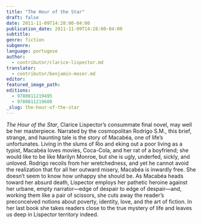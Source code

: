 ```yaml
---
title: "The Hour of the Star"
draft: false
date: 2011-11-09T14:28:00-04:00
publication_date: 2011-11-09T14:28:00-04:00
subtitle:
genre: fiction
subgenre:
language: portugese
author:
  - contributor/clarice-lispector.md
translator:
  - contributor/benjamin-moser.md
editor:
featured_image_path:
editions:
  - 9780811219495
  - 9780811219600
_slug: the-hour-of-the-star
---
```


_The Hour of the Star_, Clarice Lispector’s consummate final novel, may well be her masterpiece. Narrated by the cosmopolitan Rodrigo S.M., this brief, strange, and haunting tale is the story of Macabéa, one of life’s unfortunates. Living in the slums of Rio and eking out a poor living as a typist, Macabéa loves movies, Coca-Cola, and her rat of a boyfriend; she would like to be like Marilyn Monroe, but she is ugly, underfed, sickly, and unloved. Rodrigo recoils from her wretchedness, and yet he cannot avoid the realization that for all her outward misery, Macabéa is inwardly free. She doesn’t seem to know how unhappy she should be. As Macabéa heads toward her absurd death, Lispector employs her pathetic heroine against her urbane, empty narrator—edge of despair to edge of despair—and, working them like a pair of scissors, she cuts away the reader’s preconceived notions about poverty, identity, love, and the art of fiction. In her last book she takes readers close to the true mystery of life and leaves us deep in Lispector territory indeed.

